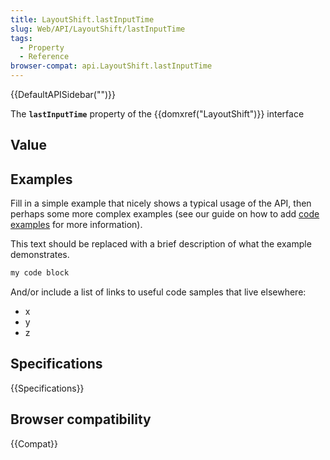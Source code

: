 ```yaml
---
title: LayoutShift.lastInputTime
slug: Web/API/LayoutShift/lastInputTime
tags:
  - Property
  - Reference
browser-compat: api.LayoutShift.lastInputTime
---
```

{{DefaultAPISidebar("")}}

The **`lastInputTime`** property of the {{domxref("LayoutShift")}} interface 

## Value



## Examples

Fill in a simple example that nicely shows a typical usage of the API, then perhaps some more complex examples (see our guide on how to add [code examples](/en-US/docs/MDN/Contribute/Structures/Code_examples) for more information).

This text should be replaced with a brief description of what the example demonstrates.

```js
my code block
```

And/or include a list of links to useful code samples that live elsewhere:

*   x
*   y
*   z

## Specifications

{{Specifications}}

## Browser compatibility

{{Compat}}


